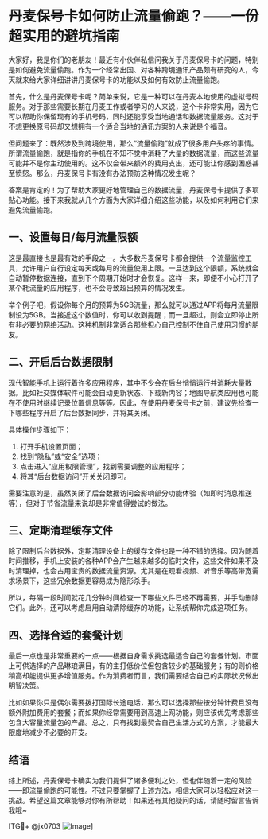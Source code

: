# 丹麦保号卡如何防止流量偷跑？——一份超实用的避坑指南

大家好，我是你们的老朋友！最近有小伙伴私信问我关于丹麦保号卡的问题，特别是如何避免流量偷跑。作为一个经常出国、对各种跨境通讯产品颇有研究的人，今天就来给大家详细讲讲丹麦保号卡的功能以及如何有效防止流量偷跑。

首先，什么是丹麦保号卡呢？简单来说，它是一种可以在丹麦本地使用的虚拟号码服务。对于那些需要长期在丹麦工作或者学习的人来说，这个卡非常实用，因为它可以帮助你保留现有的手机号码，同时还能享受当地通话和数据流量服务。这对于不想更换原号码却又想拥有一个适合当地的通讯方案的人来说是个福音。

但问题来了：既然涉及到跨境使用，那么“流量偷跑”就成了很多用户头疼的事情。所谓流量偷跑，就是指你的手机在不知不觉中消耗了大量的数据流量，而这些流量可能并不是你主动使用的。这不仅会带来额外的费用支出，还可能让你感到困惑甚至愤怒。那么，丹麦保号卡有没有办法预防这种情况发生呢？

答案是肯定的！为了帮助大家更好地管理自己的数据流量，丹麦保号卡提供了多项贴心功能。接下来我就从几个方面为大家详细介绍这些功能，以及如何利用它们来避免流量偷跑。

## 一、设置每日/每月流量限额

这是最直接也是最有效的手段之一。大多数丹麦保号卡都会提供一个流量监控工具，允许用户自行设定每天或每月的流量使用上限。一旦达到这个限额，系统就会自动暂停数据连接，直到下个周期开始时才会恢复。这样一来，即便不小心打开了某个耗流量的应用程序，也不会导致超出预算的情况发生。

举个例子吧，假设你每个月的预算为5GB流量，那么就可以通过APP将每月流量限制设为5GB。当接近这个数值时，你可以收到提醒；而一旦超过，则会立即停止所有非必要的网络活动。这种机制非常适合那些担心自己控制不住自己使用习惯的朋友。

## 二、开启后台数据限制

现代智能手机上运行着许多应用程序，其中不少会在后台悄悄运行并消耗大量数据。比如社交媒体软件可能会自动更新状态、下载新内容；地图导航类应用也可能在不使用时继续记录位置信息等等。因此，在使用丹麦保号卡之前，建议先检查一下哪些程序开启了后台数据同步，并将其关闭。

具体操作步骤如下：
1. 打开手机设置页面；
2. 找到“隐私”或“安全”选项；
3. 点击进入“应用权限管理”，找到需要调整的应用程序；
4. 将其“后台数据访问”开关关闭即可。

需要注意的是，虽然关闭了后台数据访问会影响部分功能体验（如即时消息推送等），但对于节省流量来说却是非常值得尝试的做法。

## 三、定期清理缓存文件

除了限制后台数据外，定期清理设备上的缓存文件也是一种不错的选择。因为随着时间推移，手机上安装的各种APP会产生越来越多的临时文件，这些文件如果不及时清理掉，也会占用宝贵的数据流量资源。尤其是在观看视频、听音乐等高带宽需求场景下，这些冗余数据更容易成为隐形杀手。

所以，每隔一段时间就花几分钟时间检查一下哪些文件已经不再需要，并手动删除它们。此外，还可以考虑启用自动清除缓存的功能，让系统帮你完成这项任务。

## 四、选择合适的套餐计划

最后一点也是非常重要的一点——根据自身需求挑选最适合自己的套餐计划。市面上可供选择的产品琳琅满目，有的主打低价位但包含较少的基础服务；有的则价格稍高却能提供更多增值服务。作为消费者而言，我们需要结合自己的实际状况做出明智决策。

比如如果你只是偶尔需要拨打国际长途电话，那么可以选择那些按分钟计费且没有额外附加费用的套餐；而如果你经常需要用到高速上网功能，则应该优先考虑那些包含大容量流量包的产品。总之，只有找到最契合自己生活方式的方案，才能最大限度地减少不必要的开支。

## 结语

综上所述，丹麦保号卡确实为我们提供了诸多便利之处，但也伴随着一定的风险——即流量偷跑的可能性。不过只要掌握了上述方法，相信大家可以轻松应对这一挑战。希望这篇文章能够对你有所帮助！如果还有其他疑问的话，请随时留言告诉我哦~

[TG💪+ @jx0703 ![Image](https://github.com/user-attachments/assets/dbca1d08-cadb-493c-b0ec-ad6f7a83f270)]